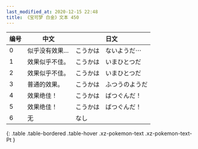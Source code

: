 ```yaml
---
last_modified_at: 2020-12-15 22:48
title: 《宝可梦 白金》文本 450
---
```

| 编号 | 中文 | 日文 |
| ---- | ---- | ---- |
| 0 | 似乎没有效果… | こうかは　ないようだ⋯ |
| 1 | 效果似乎不佳。 | こうかは　いまひとつだ |
| 2 | 效果似乎不佳。 | こうかは　いまひとつだ |
| 3 | 普通的效果。 | こうかは　ふつうのようだ |
| 4 | 效果绝佳！ | こうかは　ばつぐんだ！ |
| 5 | 效果绝佳！ | こうかは　ばつぐんだ！ |
| 6 | 无 | なし |
{: .table .table-bordered .table-hover .xz-pokemon-text .xz-pokemon-text-Pt }